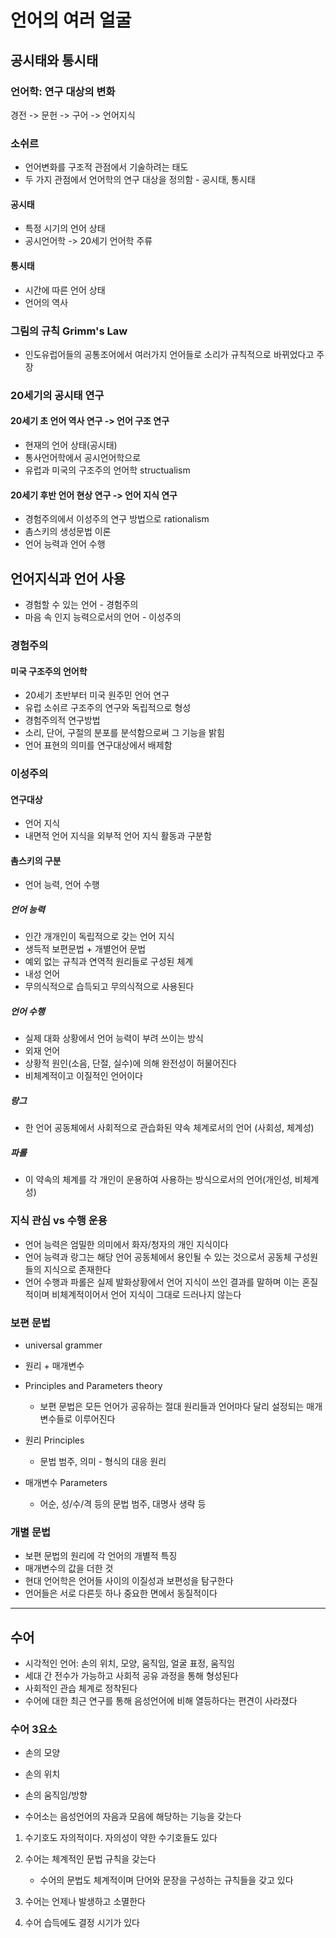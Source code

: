 # 언어의 여러 얼굴

## 공시태와 통시태

### 언어학: 연구 대상의 변화

경전 -> 문헌 -> 구어 -> 언어지식

### 소쉬르 

- 언어변화를 구조적 관점에서 기술하려는 태도
- 두 가지 관점에서 언어학의 연구 대상을 정의함 - 공시태, 통시태

#### 공시태

- 특정 시기의 언어 상태
- 공시언어학 -> 20세기 언어학 주류

#### 통시태

- 시간에 따른 언어 상태
- 언어의 역사

### 그림의 규칙 Grimm's Law

- 인도유럽어들의 공통조어에서 여러가지 언어들로 소리가 규칙적으로 바뀌었다고 주장

### 20세기의 공시태 연구

#### 20세기 초 언어 역사 연구 -> 언어 구조 연구

- 현재의 언어 상태(공시태)
- 통사언어학에서 공시언어학으로
- 유럽과 미국의 구조주의 언어학 structualism

#### 20세기 후반 언어 현상 연구 -> 언어 지식 연구

- 경험주의에서 이성주의 연구 방법으로  rationalism
- 촘스키의 생성문법 이론 
- 언어 능력과 언어 수행

## 언어지식과 언어 사용

- 경험할 수 있는 언어 - 경험주의
- 마음 속 인지 능력으로서의 언어 - 이성주의

### 경험주의 

#### 미국 구조주의 언어학

- 20세기 초반부터 미국 원주민 언어 연구
- 유럽 소쉬르 구조주의 연구와 독립적으로 형성
- 경험주의적 연구방법
- 소리, 단어, 구절의 분포를 분석함으로써 그 기능을 밝힘
- 언어 표현의 의미를 연구대상에서 배제함

### 이성주의

#### 연구대상

- 언어 지식
- 내면적 언어 지식을 외부적 언어 지식 활동과 구분함

#### 촘스키의 구분

- 언어 능력, 언어 수행

##### 언어 능력

- 인간 개개인이 독립적으로 갖는 언어 지식
- 생득적 보편문법 + 개별언어 문법
- 예외 없는 규칙과 연역적 원리들로 구성된 체계
- 내성 언어
- 무의식적으로 습득되고 무의식적으로 사용된다

##### 언어 수행

- 실제 대화 상황에서 언어 능력이 부려 쓰이는 방식
- 외재 언어
- 상황적 원인(소음, 단절, 실수)에 의해 완전성이 허물어진다
- 비체계적이고 이질적인 언어이다

##### 랑그

- 한 언어 공동체에서 사회적으로 관습화된 약속 체계로서의 언어 (사회성, 체계성)

##### 파롤

- 이 약속의 체계를 각 개인이 운용하여 사용하는 방식으로서의 언어(개인성, 비체계성)

  

### 지식 관심 vs 수행 운용

- 언어 능력은 엄밀한 의미에서 화자/청자의 개인 지식이다
- 언어 능력과 랑그는 해당 언어 공동체에서 용인될 수 있는 것으로서 공동체 구성원들의 지식으로 존재한다
- 언어 수행과 파롤은 실제 발화상황에서 언어 지식이 쓰인 결과를 말하며 이는 혼질적이며 비체계적이어서 언어 지식이 그대로 드러나지 않는다 

### 보편 문법

- universal grammer
- 원리 + 매개변수
- Principles and Parameters theory
  - 보편 문법은 모든 언어가 공유하는 절대 원리들과 언어마다 달리 설정되는 매개변수들로 이루어진다

- 원리 Principles
  - 문법 범주, 의미 - 형식의 대응 원리 

- 매개변수 Parameters
  - 어순, 성/수/격 등의 문법 범주, 대명사 생략 등

### 개별 문법

- 보편 문법의 원리에 각 언어의 개별적 특징
- 매개변수의 값을 더한 것
- 현대 언어학은 언어들 사이의 이질성과 보편성을 탐구한다
- 언어들은 서로 다른듯 하나 중요한 면에서 동질적이다 

---

## 수어

- 시각적인 언어: 손의 위치, 모양, 움직임, 얼굴 표정, 움직임
- 세대 간 전수가 가능하고 사회적 공유 과정을 통해 형성된다
- 사회적인 관습 체계로 정착된다
- 수어에 대한 최근 연구를 통해 음성언어에 비해 열등하다는 편견이 사라졌다

### 수어 3요소

- 손의 모양

- 손의 위치

- 손의 움직임/방향

- 수어소는 음성언어의 자음과 모음에 해당하는 기능을 갖는다 

  

1. 수기호도 자의적이다. 자의성이 약한 수기호들도 있다
2. 수어는 체계적인 문법 규칙을 갖는다
   - 수어의 문법도 체계적이며 단어와 문장을 구성하는 규칙들을 갖고 있다

3. 수어는 언제나 발생하고 소멸한다
4. 수어 습득에도 결정 시기가 있다 

